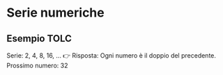 # Serie numeriche

## Esempio TOLC
Serie: 2, 4, 8, 16, ...
👉 Risposta: Ogni numero è il doppio del precedente.
Prossimo numero: 32